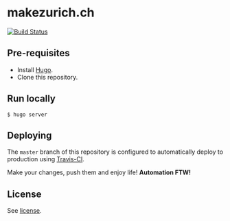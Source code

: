 # makezurich.ch

[![Build Status](https://travis-ci.org/make-zurich/website.svg?branch=master)](https://travis-ci.org/make-zurich/website)

## Pre-requisites

* Install [Hugo](https://gohugo.io/getting-started/installing/).
* Clone this repository.

## Run locally

    $ hugo server

## Deploying

The `master` branch of this repository is configured to automatically deploy to production using [Travis-CI](https://travis-ci.org).

Make your changes, push them and enjoy life! **Automation FTW!**

## License

See [license](LICENSE).
